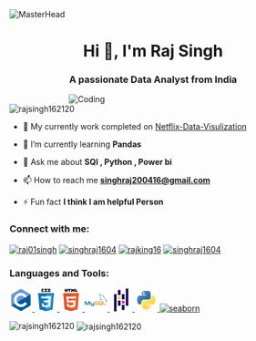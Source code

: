<img src="https://i.pinimg.com/originals/91/16/8b/91168b4873f6659b3e9fdfe4b89cd864.gif" alt="MasterHead" width="800" height="300">

<h1 align="center">Hi 👋, I'm Raj Singh</h1>
<h3 align="center">A passionate Data Analyst from India</h3>
<img align="right" alt="Coding" width="400" src="https://user-images.githubusercontent.com/74038190/212750147-854a394f-fee9-4080-9770-78a4b7ece53f.gif">

<p align="left"> <img src="https://komarev.com/ghpvc/?username=rajsingh162120&label=Profile%20views&color=0e75b6&style=flat" alt="rajsingh162120" /> </p>

- 🔭 My currently work completed on [Netflix-Data-Visulization](https://github.com/rajsingh162120/NetflixDataVisulization)

- 🌱 I’m currently learning **Pandas**

- 💬 Ask me about **SQl , Python , Power bi**

- 📫 How to reach me **singhraj200416@gmail.com**

- ⚡ Fun fact **I think I am helpful Person**
<h3 align="left">Connect with me:</h3>
<p align="left">
<a href="https://linkedin.com/in/raj01singh" target="blank"><img align="center" src="https://raw.githubusercontent.com/rahuldkjain/github-profile-readme-generator/master/src/images/icons/Social/linked-in-alt.svg" alt="raj01singh" height="30" width="40" /></a>
<a href="https://www.hackerrank.com/singhraj1604" target="blank"><img align="center" src="https://raw.githubusercontent.com/rahuldkjain/github-profile-readme-generator/master/src/images/icons/Social/hackerrank.svg" alt="singhraj1604" height="30" width="40" /></a>
<a href="https://www.leetcode.com/rajking16" target="blank"><img align="center" src="https://raw.githubusercontent.com/rahuldkjain/github-profile-readme-generator/master/src/images/icons/Social/leet-code.svg" alt="rajking16" height="30" width="40" /></a>
<a href="https://auth.geeksforgeeks.org/user/singhraj1604" target="blank"><img align="center" src="https://raw.githubusercontent.com/rahuldkjain/github-profile-readme-generator/master/src/images/icons/Social/geeks-for-geeks.svg" alt="singhraj1604" height="30" width="40" /></a>
</p>

<h3 align="left">Languages and Tools:</h3>
<p align="left"> <a href="https://www.cprogramming.com/" target="_blank" rel="noreferrer"> <img src="https://raw.githubusercontent.com/devicons/devicon/master/icons/c/c-original.svg" alt="c" width="40" height="40"/> </a> <a href="https://www.w3schools.com/css/" target="_blank" rel="noreferrer"> <img src="https://raw.githubusercontent.com/devicons/devicon/master/icons/css3/css3-original-wordmark.svg" alt="css3" width="40" height="40"/> </a> <a href="https://www.w3.org/html/" target="_blank" rel="noreferrer"> <img src="https://raw.githubusercontent.com/devicons/devicon/master/icons/html5/html5-original-wordmark.svg" alt="html5" width="40" height="40"/> </a> <a href="https://www.mysql.com/" target="_blank" rel="noreferrer"> <img src="https://raw.githubusercontent.com/devicons/devicon/master/icons/mysql/mysql-original-wordmark.svg" alt="mysql" width="40" height="40"/> </a> <a href="https://pandas.pydata.org/" target="_blank" rel="noreferrer"> <img src="https://raw.githubusercontent.com/devicons/devicon/2ae2a900d2f041da66e950e4d48052658d850630/icons/pandas/pandas-original.svg" alt="pandas" width="40" height="40"/> </a> <a href="https://www.python.org" target="_blank" rel="noreferrer"> <img src="https://raw.githubusercontent.com/devicons/devicon/master/icons/python/python-original.svg" alt="python" width="40" height="40"/> </a> <a href="https://seaborn.pydata.org/" target="_blank" rel="noreferrer"> <img src="https://seaborn.pydata.org/_images/logo-mark-lightbg.svg" alt="seaborn" width="40" height="40"/> </a> </p>

<p><img align="left" src="https://github-readme-stats.vercel.app/api/top-langs?username=rajsingh162120&show_icons=true&locale=en&layout=compact" alt="rajsingh162120" /></p>

<p>&nbsp;<img align="center" src="https://github-readme-stats.vercel.app/api?username=rajsingh162120&show_icons=true&locale=en" alt="rajsingh162120" /></p>
